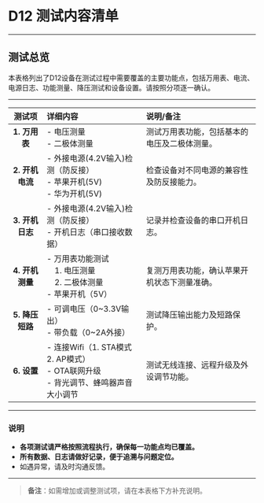 # D12 测试内容清单

---

## 测试总览

本表格列出了D12设备在测试过程中需要覆盖的主要功能点，包括万用表、电流、电源日志、功能测量、降压测试和设备设置。请按照分项逐一确认。

---

|   **测试项**    | **详细内容**                                                 | **说明/备注**                                |
| :-------------: | :----------------------------------------------------------- | :------------------------------------------- |
|  **1. 万用表**  | - 电压测量<br>- 二极体测量                                   | 测试万用表功能，包括基本的电压及二极体测量。 |
| **2. 开机电流** | - 外接电源(4.2V输入)检测（防反接）<br>- 苹果开机(5V)<br>- 华为开机(5V) | 检查设备对不同电源的兼容性及防反接能力。     |
| **3. 开机日志** | - 外接电源(4.2V输入)检测（防反接）<br>- 开机日志（串口接收数据） | 记录并检查设备的串口开机日志。               |
| **4. 开机测量** | - 万用表功能测试<br> 1. 电压测量<br> 2. 二极体测量<br>- 苹果开机（5V） | 复测万用表功能，确认苹果开机状态下测量准确。 |
| **5. 降压短路** | - 可调电压（0~3.3V输出）<br>- 带负载（0~2A外接）             | 测试降压输出能力及短路保护。                 |
|   **6. 设置**   | - 连接Wifi（1. STA模式 2. AP模式）<br>- OTA联网升级<br>- 背光调节、蜂鸣器声音大小调节 | 测试无线连接、远程升级及外设调节功能。       |

---

### 说明

- **各项测试请严格按照流程执行，确保每一功能点均已覆盖。**
- **所有数据、日志请做好记录，便于追溯与问题定位。**
- 如遇异常，请及时沟通反馈。

---

> **备注**：如需增加或调整测试项，请在本表格下方补充说明。
